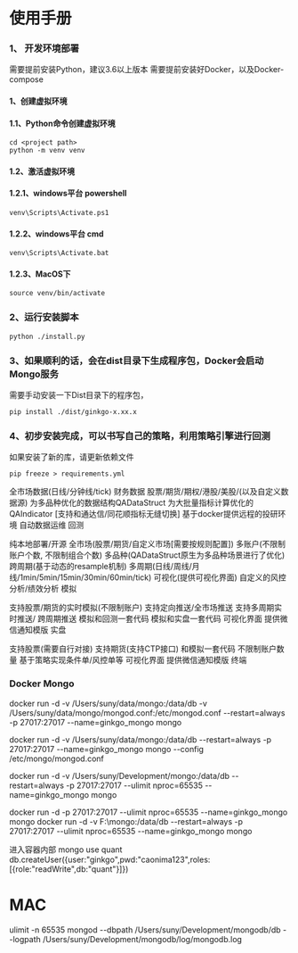 # 使用手册

### 1、 开发环境部署

需要提前安装Python，建议3.6以上版本
需要提前安装好Docker，以及Docker-compose

#### 1、创建虚拟环境

#### 1.1、Python命令创建虚拟环境

```shell script
cd <project path>
python -m venv venv
```

#### 1.2、激活虚拟环境

#### 1.2.1、windows平台 powershell

```shell
venv\Scripts\Activate.ps1
```

#### 1.2.2、windows平台 cmd

```shell
venv\Scripts\Activate.bat
```

#### 1.2.3、MacOS下

```shell
source venv/bin/activate
```

### 2、运行安装脚本

```shell
python ./install.py
```

### 3、如果顺利的话，会在dist目录下生成程序包，Docker会启动Mongo服务
需要手动安装一下Dist目录下的程序包，
```shell
pip install ./dist/ginkgo-x.xx.x
```

### 4、初步安装完成，可以书写自己的策略，利用策略引擎进行回测

如果安装了新的库，请更新依赖文件
```shell
pip freeze > requirements.yml
```


全市场数据(日线/分钟线/tick)
财务数据
股票/期货/期权/港股/美股/(以及自定义数据源)
为多品种优化的数据结构QADataStruct
为大批量指标计算优化的QAIndicator [支持和通达信/同花顺指标无缝切换]
基于docker提供远程的投研环境
自动数据运维
回测

纯本地部署/开源
全市场(股票/期货/自定义市场[需要按规则配置])
多账户(不限制账户个数, 不限制组合个数)
多品种(QADataStruct原生为多品种场景进行了优化)
跨周期(基于动态的resample机制)
多周期(日线/周线/月线/1min/5min/15min/30min/60min/tick)
可视化(提供可视化界面)
自定义的风控分析/绩效分析
模拟

支持股票/期货的实时模拟(不限制账户)
支持定向推送/全市场推送
支持多周期实时推送/ 跨周期推送
模拟和回测一套代码
模拟和实盘一套代码
可视化界面
提供微信通知模版
实盘

支持股票(需要自行对接)
支持期货(支持CTP接口)
和模拟一套代码
不限制账户数量
基于策略实现条件单/风控单等
可视化界面
提供微信通知模版
终端


### Docker Mongo
docker run -d -v /Users/suny/data/mongo:/data/db -v /Users/suny/data/mongo/mongod.conf:/etc/mongod.conf --restart=always -p 27017:27017 --name=ginkgo_mongo mongo

docker run -d -v /Users/suny/data/mongo:/data/db --restart=always -p 27017:27017 --name=ginkgo_mongo mongo --config /etc/mongo/mongod.conf

docker run -d -v /Users/suny/Development/mongo:/data/db --restart=always -p 27017:27017 --ulimit nproc=65535 --name=ginkgo_mongo mongo

docker run -d -p 27017:27017 --ulimit nproc=65535 --name=ginkgo_mongo mongo
docker run -d -v F:\mongo:/data/db --restart=always -p 27017:27017 --ulimit nproc=65535 --name=ginkgo_mongo mongo

进入容器内部
mongo
use quant
db.createUser({user:"ginkgo",pwd:"caonima123",roles:[{role:"readWrite",db:"quant"}]})

# MAC
ulimit -n 65535
mongod --dbpath /Users/suny/Development/mongodb/db --logpath /Users/suny/Development/mongodb/log/mongodb.log